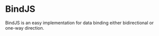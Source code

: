 # BindJS
BindJS is an easy implementation for data binding either bidirectional or one-way direction.
